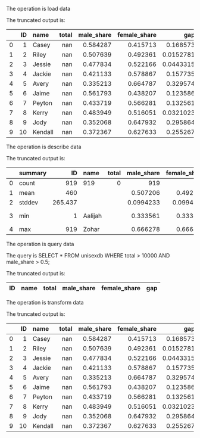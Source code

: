 The operation is load data

The truncated output is:

|    |   ID | name    |   total |   male_share |   female_share |       gap |
|---:|-----:|:--------|--------:|-------------:|---------------:|----------:|
|  0 |    1 | Casey   |     nan |     0.584287 |       0.415713 | 0.168573  |
|  1 |    2 | Riley   |     nan |     0.507639 |       0.492361 | 0.0152781 |
|  2 |    3 | Jessie  |     nan |     0.477834 |       0.522166 | 0.0443315 |
|  3 |    4 | Jackie  |     nan |     0.421133 |       0.578867 | 0.157735  |
|  4 |    5 | Avery   |     nan |     0.335213 |       0.664787 | 0.329574  |
|  5 |    6 | Jaime   |     nan |     0.561793 |       0.438207 | 0.123586  |
|  6 |    7 | Peyton  |     nan |     0.433719 |       0.566281 | 0.132561  |
|  7 |    8 | Kerry   |     nan |     0.483949 |       0.516051 | 0.0321023 |
|  8 |    9 | Jody    |     nan |     0.352068 |       0.647932 | 0.295864  |
|  9 |   10 | Kendall |     nan |     0.372367 |       0.627633 | 0.255267  |

The operation is describe data

The truncated output is:

|    | summary   |      ID | name    |   total |   male_share |   female_share |           gap |
|---:|:----------|--------:|:--------|--------:|-------------:|---------------:|--------------:|
|  0 | count     | 919     | 919     |       0 |  919         |    919         | 919           |
|  1 | mean      | 460     |         |         |    0.507206  |      0.492794  |   0.173863    |
|  2 | stddev    | 265.437 |         |         |    0.0994233 |      0.0994233 |   0.0973997   |
|  3 | min       |   1     | Aalijah |         |    0.333561  |      0.333722  |   7.17281e-05 |
|  4 | max       | 919     | Zohar   |         |    0.666278  |      0.666439  |   0.332879    |

The operation is query data

The query is SELECT * FROM unisexdb WHERE total > 10000 AND male_share > 0.5;

The truncated output is:

| ID   | name   | total   | male_share   | female_share   | gap   |
|------|--------|---------|--------------|----------------|-------|

The operation is transform data

The truncated output is:

|    |   ID | name    |   total |   male_share |   female_share |       gap | Gender_Category   |
|---:|-----:|:--------|--------:|-------------:|---------------:|----------:|:------------------|
|  0 |    1 | Casey   |     nan |     0.584287 |       0.415713 | 0.168573  | Primarily Male    |
|  1 |    2 | Riley   |     nan |     0.507639 |       0.492361 | 0.0152781 | Primarily Male    |
|  2 |    3 | Jessie  |     nan |     0.477834 |       0.522166 | 0.0443315 | Primarily Female  |
|  3 |    4 | Jackie  |     nan |     0.421133 |       0.578867 | 0.157735  | Primarily Female  |
|  4 |    5 | Avery   |     nan |     0.335213 |       0.664787 | 0.329574  | Primarily Female  |
|  5 |    6 | Jaime   |     nan |     0.561793 |       0.438207 | 0.123586  | Primarily Male    |
|  6 |    7 | Peyton  |     nan |     0.433719 |       0.566281 | 0.132561  | Primarily Female  |
|  7 |    8 | Kerry   |     nan |     0.483949 |       0.516051 | 0.0321023 | Primarily Female  |
|  8 |    9 | Jody    |     nan |     0.352068 |       0.647932 | 0.295864  | Primarily Female  |
|  9 |   10 | Kendall |     nan |     0.372367 |       0.627633 | 0.255267  | Primarily Female  |

